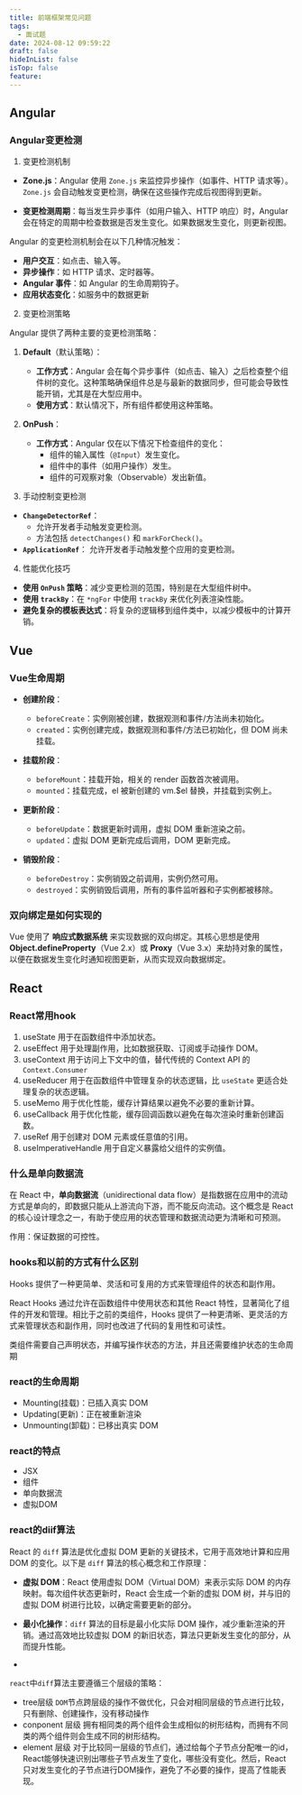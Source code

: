 ```yaml
---
title: 前端框架常见问题
tags:
  - 面试题
date: 2024-08-12 09:59:22
draft: false
hideInList: false
isTop: false
feature:
---
```

## Angular

### Angular变更检测


1. 变更检测机制

- **Zone.js**：Angular 使用 `Zone.js` 来监控异步操作（如事件、HTTP 请求等）。`Zone.js` 会自动触发变更检测，确保在这些操作完成后视图得到更新。
    
- **变更检测周期**：每当发生异步事件（如用户输入、HTTP 响应）时，Angular 会在特定的周期中检查数据是否发生变化。如果数据发生变化，则更新视图。
    
Angular 的变更检测机制会在以下几种情况触发：

- **用户交互**：如点击、输入等。
- **异步操作**：如 HTTP 请求、定时器等。
- **Angular 事件**：如 Angular 的生命周期钩子。
- **应用状态变化**：如服务中的数据更新

2. 变更检测策略

Angular 提供了两种主要的变更检测策略：

1. **Default**（默认策略）：
    
    - **工作方式**：Angular 会在每个异步事件（如点击、输入）之后检查整个组件树的变化。这种策略确保组件总是与最新的数据同步，但可能会导致性能开销，尤其是在大型应用中。
    - **使用方式**：默认情况下，所有组件都使用这种策略。
2. **OnPush**：
    
    - **工作方式**：Angular 仅在以下情况下检查组件的变化：
        - 组件的输入属性（`@Input`）发生变化。
        - 组件中的事件（如用户操作）发生。
        - 组件的可观察对象（Observable）发出新值。


 3. 手动控制变更检测

- **`ChangeDetectorRef`**：    
    - 允许开发者手动触发变更检测。
    - 方法包括 `detectChanges()` 和 `markForCheck()`。
- **`ApplicationRef`**：
	允许开发者手动触发整个应用的变更检测。

4. 性能优化技巧

- **使用 `OnPush` 策略**：减少变更检测的范围，特别是在大型组件树中。
- **使用 `trackBy`**：在 `*ngFor` 中使用 `trackBy` 来优化列表渲染性能。
- **避免复杂的模板表达式**：将复杂的逻辑移到组件类中，以减少模板中的计算开销。

## Vue

### Vue生命周期

- **创建阶段**：
    
    - `beforeCreate`：实例刚被创建，数据观测和事件/方法尚未初始化。
    - `created`：实例创建完成，数据观测和事件/方法已初始化，但 DOM 尚未挂载。
- **挂载阶段**：
    
    - `beforeMount`：挂载开始，相关的 render 函数首次被调用。
    - `mounted`：挂载完成，el 被新创建的 vm.$el 替换，并挂载到实例上。
- **更新阶段**：
    
    - `beforeUpdate`：数据更新时调用，虚拟 DOM 重新渲染之前。
    - `updated`：虚拟 DOM 更新完成后调用，DOM 更新完成。
- **销毁阶段**：
    
    - `beforeDestroy`：实例销毁之前调用，实例仍然可用。
    - `destroyed`：实例销毁后调用，所有的事件监听器和子实例都被移除。

### 双向绑定是如何实现的

Vue 使用了 **响应式数据系统** 来实现数据的双向绑定。其核心思想是使用 **Object.defineProperty**（Vue 2.x）或 **Proxy**（Vue 3.x）来劫持对象的属性，以便在数据发生变化时通知视图更新，从而实现双向数据绑定。

## React

### React常用hook

1. useState 用于在函数组件中添加状态。
2. useEffect 用于处理副作用，比如数据获取、订阅或手动操作 DOM。
3. useContext 用于访问上下文中的值，替代传统的 Context API 的 `Context.Consumer`
4. useReducer 用于在函数组件中管理复杂的状态逻辑，比 `useState` 更适合处理复杂的状态逻辑。
5. useMemo 用于优化性能，缓存计算结果以避免不必要的重新计算。
6. useCallback 用于优化性能，缓存回调函数以避免在每次渲染时重新创建函数。
7. useRef 用于创建对 DOM 元素或任意值的引用。
8. useImperativeHandle 用于自定义暴露给父组件的实例值。

### 什么是单向数据流

在 React 中，**单向数据流**（unidirectional data flow）是指数据在应用中的流动方式是单向的，即数据只能从上游流向下游，而不能反向流动。这个概念是 React 的核心设计理念之一，有助于使应用的状态管理和数据流动更为清晰和可预测。

作用：保证数据的可控性。

### hooks和以前的方式有什么区别

Hooks 提供了一种更简单、灵活和可复用的方式来管理组件的状态和副作用。

React Hooks 通过允许在函数组件中使用状态和其他 React 特性，显著简化了组件的开发和管理。相比于之前的类组件，Hooks 提供了一种更清晰、更灵活的方式来管理状态和副作用，同时也改进了代码的复用性和可读性。

类组件需要自己声明状态，并编写操作状态的方法，并且还需要维护状态的生命周期

### react的生命周期

- Mounting(挂载)：已插入真实 DOM
- Updating(更新)：正在被重新渲染
- Unmounting(卸载)：已移出真实 DOM
### react的特点

+ JSX
+ 组件
+ 单向数据流
+ 虚拟DOM

### react的diif算法

React 的 `diff` 算法是优化虚拟 DOM 更新的关键技术，它用于高效地计算和应用 DOM 的变化。以下是 `diff` 算法的核心概念和工作原理：

- **虚拟 DOM**：React 使用虚拟 DOM（Virtual DOM）来表示实际 DOM 的内存映射。每次组件状态更新时，React 会生成一个新的虚拟 DOM 树，并与旧的虚拟 DOM 树进行比较，以确定需要更新的部分。
    
- **最小化操作**：`diff` 算法的目标是最小化实际 DOM 操作，减少重新渲染的开销。通过高效地比较虚拟 DOM 的新旧状态，算法只更新发生变化的部分，从而提升性能。
- 
`react`中`diff`算法主要遵循三个层级的策略：

- tree层级
    `DOM`节点跨层级的操作不做优化，只会对相同层级的节点进行比较，只有删除、创建操作，没有移动操作
- conponent 层级
    拥有相同类的两个组件会生成相似的树形结构，而拥有不同类的两个组件则会生成不同的树形结构。
- element 层级
    对于比较同一层级的节点们，通过给每个子节点分配唯一的id，React能够快速识别出哪些子节点发生了变化，哪些没有变化。然后，React只对发生变化的子节点进行DOM操作，避免了不必要的操作，提高了性能表现。




